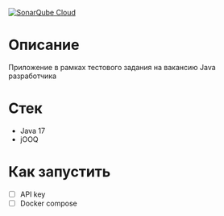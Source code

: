[![SonarQube Cloud](https://sonarcloud.io/images/project_badges/sonarcloud-highlight.svg)](https://sonarcloud.io/summary/new_code?id=ovseychik_weather-crud)

# Описание

Приложение в рамках тестового задания на вакансию Java разработчика

# Стек

* Java 17
* jOOQ

# Как запустить

* [ ] API key
* [ ] Docker compose
